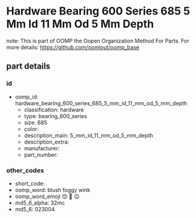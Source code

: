 # Hardware Bearing 600 Series 685 5 Mm Id 11 Mm Od 5 Mm Depth  

note: This is part of OOMP the Oopen Organization Method For Parts. For more details: https://github.com/oomlout/oomp_base

##  part details





### id
* oomp_id: hardware_bearing_600_series_685_5_mm_id_11_mm_od_5_mm_depth
  * classification: hardware
  * type: bearing_600_series
  * size: 685
  * color: 
  * description_main: 5_mm_id_11_mm_od_5_mm_depth
  * description_extra: 
  * manufacturer: 
  * part_number: 

### other_codes
* short_code: 
* oomp_word: blush foggy wink
* oomp_word_emoji :blush: :foggy: :wink:
* md5_6_alpha: 32mc
* md5_6: 023004